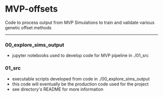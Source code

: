 # MVP-offsets

Code to process output from MVP Simulations to train and validate various genetic offset methods

---

### 00_explore_sims_output
  - jupyter notebooks used to develop code for MVP pipeline in ./01_src

### 01_src
  - executable scripts developed from code in ./00_explore_sims_output
  - this code will eventually be the production code used for the project
  - see directory's README for more information
